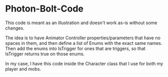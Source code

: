 # Photon-Bolt-Code

This code is meant as an illustration and doesn't work as-is without some changes.

The idea is to have Animator Controller properties/parameters that have no spaces in them, and then define a list of Enums with the exact same names. Then add the enums into IsTrigger for ones that are triggers, so that IsTrigger returns true on those enums.

In my case, I have this code inside the Character class that I use for both my player and mobs.
